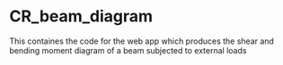 # CR_beam_diagram
This containes the code for the web app which produces the shear and bending moment diagram of a beam subjected to external loads

